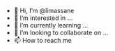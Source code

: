 - 👋 Hi, I’m @limassane  
- 👀 I’m interested in ...
- 🌱 I’m currently learning ... 
- 💞️ I’m looking to collaborate on ...  
- 📫 How to reach me    

<!---
limassane/limassane is a ✨ special ✨ repository because its `README.md` (this file) appears on your GitHub profile.
You can click the Preview link to take a look at your changes.
--->
